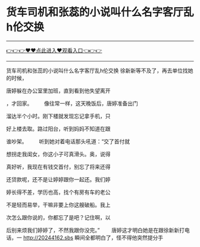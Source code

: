 # 货车司机和张蕊的小说叫什么名字客厅乱h伦交换

<hr/><a href="https://github.com/naisfd/hais/issues/1">👉👉👉♥♥点此进入♥观看入口👈👉👉</a><hr/>

货车司机和张蕊的小说叫什么名字客厅乱h伦交换
徐新新等不及了，再去单位找她的时候，

唐婷躲在办公室里加班，直到看到他失望离开

，才回家。
　　像往常一样，这天晚饭后，唐婷准备出门

溜达半个小时。刚下楼就发现忘记拿手机，只

好上楼去取。路过阳台，听到妈妈不知道在跟

谁吵架。
　　听到她对着电话那头吼道：“交了首付就

想拐走我闺女，你这小子可真滑头。奥，说得

真好听，我现在有钱交首付，别忘了将来还得

还贷款呢，还不是让婷婷跟你一起还。我们婷

婷长得不差，学历也高，找个有房有车的老公

不是轻而易举，干嘛非要上你这艘破船。我上

次怎么跟你说的，你都忘了是吧？记住啊，以

后别来烦我们婷婷了，不然我跟你没完。”
　　唐婷这才明白她是在跟徐新新打电话，一
http://20244162.sbs
瞬间全都明白了，怪不得他突然提分手

